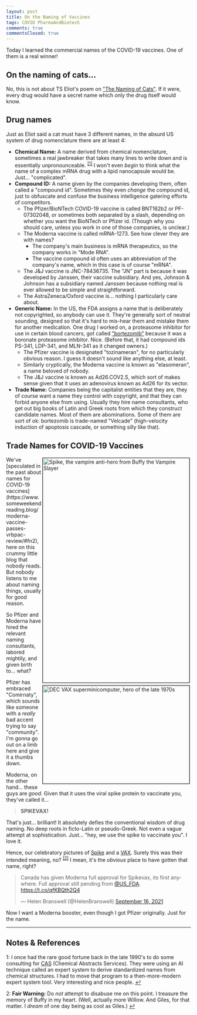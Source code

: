```yaml
---
layout: post
title: On the Naming of Vaccines
tags: COVID PharmaAndBiotech
comments: true
commentsClosed: true
---
```


Today I learned the commercial names of the COVID-19 vaccines.  One of them is a real
winner!  


## On the naming of cats&hellip;

No, this is not about TS Eliot's poem on 
["The Naming of Cats"](https://poets.org/poem/naming-cats).  If it were, every drug
would have a secret name which only the drug itself would know.  


## Drug names  

Just as Eliot said a cat must have 3 different names, in the absurd US system of drug
nomenclature there are at least 4:  

- __Chemical Name:__ A name derived from chemical nomenclature, sometimes a real jawbreaker
  that takes many lines to write down and is essentially unpronounceable. <sup id="fn1a">[[1]](#fn1)</sup> 
  I won't even _begin_ to think what the name of a complex mRNA drug with a lipid
  nanocapsule would be.  Just&hellip; "complicated".  
- __Compound ID:__ A name given by the companies developing them, often called a "compound
  id".  Sometimes they even _change_ the compound id, just to obfuscate and confuse the
  business intelligence gatering efforts of competitors.  
  - The Pfizer/BioNTech COVID-19 vaccine is called BNT162b2 or PF-07302048, or sometimes
    both separated by a slash, depending on whether you want the BioNTech or Pfizer id.
    (Though why you should care, unless you work in one of those companies, is unclear.)  
  - The Moderna vaccine is called mRNA-1273.  See how clever they are with names?  
    - The company's main business is mRNA therapeutics, so the company works in "Mode
      RNA".  
    - The vaccine compound id often uses an abbreviation of the company's name, which in this
      case is of course "mRNA".  
  - The J&amp;J vaccine is JNC-78436735.  The "JN" part is because it was developed by
    Janssen, their vaccine subsidiary.  And yes, Johnson &amp; Johnson has a subsidiary
    named Janssen because nothing real is ever allowed to be simple and straightforward.  
  - The AstraZeneca/Oxford vaccine is&hellip; nothing I particularly care about.  
- __Generic Name:__ In the US, the FDA assigns a name that is deliberately not
  copyrighted, so anybody can use it.  They're generally sort of neutral sounding,
  designed so that it's hard to mis-hear them and mistake them for another medication.
  One drug I worked on, a proteasome inhibitor for use in certain blood cancers, got
  called ["bortezomib"](https://pubchem.ncbi.nlm.nih.gov/compound/Bortezomib) because it
  was a boronate proteasome inhibitor.  Nice.  (Before that, it
  had compound ids PS-341, LDP-341, and MLN-341 as it changed owners.)  
  - The Pfizer vaccine is designated "tozinameran", for no particularly obvious reason.  I
    guess it doesn't sound like anything else, at least.  
  - Similarly cryptically, the Moderna vaccine is known as "elasomeran", a name beloved of
    nobody.  
  - The J&amp;J vaccine is known as Ad26.COV2.S, which sort of makes sense given that it
    uses an adenovirus known as Ad26 for its vector.  
- __Trade Name:__ Companies being the capitalist entities that they are, they of course
  want a name they control with copyright, and that they can forbid anyone else from
  using.  Usually they hire name consultants, who get out big books of Latin and Greek
  roots from which they construct candidate names.  Most of them are abominations.  Some
  of them are sort of ok: bortezomib is trade-named "Velcade" (high-velocity induction of
  apoptosis cascade, or something silly like that).  


## Trade Names for COVID-19 Vaccines  

<img src="{{ site.baseurl }}/images/spike.jpg" width="400" height="612" alt="Spike, the vampire anti-hero from Buffy the Vampire Slayer" title = "Spike, the vampire anti-hero from Buffy the Vampire Slayer" style="float: right; margin: 3px 3px 3px 3px; border: 1px solid #000000;">
<img src="{{ site.baseurl }}/images/vax.jpg" width="400" height="267" alt="DEC VAX superminicomputer, hero of the late 1970s" title = "DEC VAX superminicomputer, hero of the late 1970s" style="float: right; margin: 3px 3px 3px 3px; border: 1px solid #000000;">
We've [speculated in the past about names for COVID-19 vaccines](https://www.someweekendreading.blog/moderna-vaccine-passes-vrbpac-review/#fn2), 
here on this crummy little blog that nobody reads.  But nobody listens to me about naming
things, usually for good reason.  

So Pfizer and Moderna have hired the relevant naming consultants, labored mightily, and
given birth to&hellip; what?  

Pfizer has embraced "Comirnaty", which sounds like someone with a _really_ bad accent
trying to say "community".  I'm gonna go out on a limb here and give it a thumbs down.  

Moderna, on the other hand&hellip; these guys are _good._  Given that it uses the viral
spike protein to vaccinate you, they've called it...

> __SPIKEVAX!__  

That's just&hellip; brilliant!  It absolutely defies the conventional wisdom of drug
naming.  No deep roots in ficto-Latin or pseudo-Greek.  Not even a vague attempt at
sophistication.  Just&hellip; "hey, we use the spike to vaccinate you".  I love it.  

Hence, our celebratory pictures of [Spike](https://en.wikipedia.org/wiki/Spike_(Buffy_the_Vampire_Slayer)) and a [VAX](https://en.wikipedia.org/wiki/VAX).  Surely this was their intended meaning, no? <sup id="fn2a">[[2]](#fn2)</sup>  I mean, it's the _obvious_ place to have gotten that name, right?  

<blockquote class="twitter-tweet">
  <p lang="en" dir="ltr">
    Canada has given Moderna full approval for Spikevax, its first anywhere. Full approval
    still pending from <a href="https://twitter.com/US_FDA?ref_src=twsrc%5Etfw">@US_FDA</a>.
    <a href="https://t.co/qfKBQth2Q4">https://t.co/qfKBQth2Q4</a>
  </p>&mdash; Helen Branswell (@HelenBranswell) <a href="https://twitter.com/HelenBranswell/status/1438546837116436485?ref_src=twsrc%5Etfw">September 16, 2021</a>
</blockquote>
<script async src="https://platform.twitter.com/widgets.js"></script>

Now I want a Moderna booster, even though I got Pfizer originally.  Just for the name.  

---

## Notes &amp; References  

<!--
<sup id="fn1a">[[1]](#fn1)</sup>

<a id="fn1">1</a>: *** [↩](#fn1a)  

<img src="{{ site.baseurl }}/images/***" width="400" height="***" alt="***" title = "***" style="float: right; margin: 3px 3px 3px 3px; border: 1px solid #000000;">

<iframe width="400" height="224" src="***" allow="accelerometer; encrypted-media; gyroscope; picture-in-picture" allowfullscreen style="float: right; margin: 3px 3px 3px 3px; border: 1px solid #000000;"></iframe>
-->

<a id="fn1">1</a>: I once had the rare good fortune back in the late 1990's to do some consulting for [CAS](https://www.cas.org) (Chemical Abstracts Services).  They were using an AI technique called an expert system to derive standardized names from chemical structures.  I had to move that program to a then-more-modern expert system tool.  Very interesting and nice people. [↩](#fn1a)  

<a id="fn2">2</a>: __Fair Warning:__ Do _not_ attempt to disabuse me on this point.  I treasure the memory of Buffy in my heart.  (Well, actually more Willow.  And Giles, for that matter.  I _dream_ of one day being as cool as Giles.)  [↩](#fn2a)  
